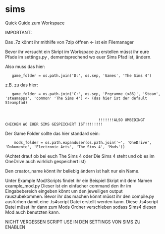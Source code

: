 # sims


Quick Guide zum Workspace

IMPORTANT:  

Das .7z könnt ihr mithilfe von 7zip öffnen <- ist ein Filemanager

Bevor ihr versucht ein Skript im Workspace zu erstellen müsst ihr eure Pfade im settings.py ,
dementsprechend wo euer Sims Pfad ist, ändern.

Also muss das hier: 

       game_folder = os.path.join('D:', os.sep, 'Games', 'The Sims 4')

z.B. zu das hier:

       game_folder = os.path.join('C:', os.sep, 'Prgramme (x86)', 'Steam', 'steamapps', 'common' 'The Sims 4') <- (das hier ist der default Steampfad)
                    
                    

                                              !!!!!!!ALSO UMBEDINGT CHECKEN WO EUER SIMS GESPEICHERT IST!!!!!!!!
                                                
                                                
Der Game Folder sollte das hier standard sein: 

        mods_folder = os.path.expanduser(os.path.join('~', 'OneDrive', 'Dokumente', 'Electronic Arts', 'The Sims 4', 'Mods')) 

(Achtet drauf ob bei euch The Sims 4 oder Die Sims 4 steht und ob es im OneDrive auch wirklich gespeichert ist)

Den creator_name könnt ihr beliebig ändern ist halt nur ein Name.

Unter Example Mod/Scripts findet ihr ein Beispiel Skript mit dem Namen example_mod.py
Dieser ist ein einfacher command den ihr im Eingabebereich eingeben könnt um den jeweiligen output rauszubekommen. Bevor ihr das machen könnt müsst ihr den compile.py ausfürhen
damit eine .ts4script Datei erstellt werden kann. Diese .ts4script Datei müsst ihr dann zum Mods Ordner verschieben sodass Sims4 diesen Mod auch benutzten kann.

NICHT VERGESSEN SCRIPT USE IN DEN SETTINGS VON SIMS ZU ENABLEN
